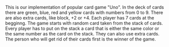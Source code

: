 This is our implementation of popular card game "Uno". In the deck of cards there are green, blue, red and yellow cards with numbers from 0 to 9. There are also extra cards, like block, +2 or +4. Each player has 7 cards at the begginng. The game starts with random card taken from the stack of cards. Every player has to put on the stack a card that is either the same color or the same number as the card on the stack. They can also use extra cards. The person who will get rid of their cards first is the winner of the game. 
